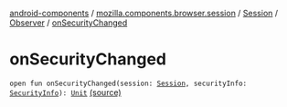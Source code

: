 [android-components](../../../index.md) / [mozilla.components.browser.session](../../index.md) / [Session](../index.md) / [Observer](index.md) / [onSecurityChanged](./on-security-changed.md)

# onSecurityChanged

`open fun onSecurityChanged(session: `[`Session`](../index.md)`, securityInfo: `[`SecurityInfo`](../-security-info/index.md)`): `[`Unit`](https://kotlinlang.org/api/latest/jvm/stdlib/kotlin/-unit/index.html) [(source)](https://github.com/mozilla-mobile/android-components/blob/master/components/browser/session/src/main/java/mozilla/components/browser/session/Session.kt#L97)